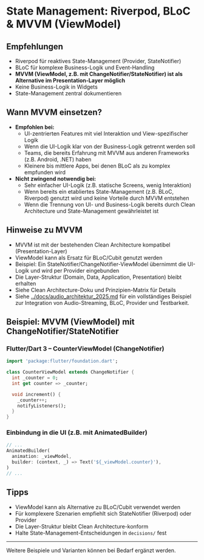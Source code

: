 # State Management: Riverpod, BLoC & MVVM (ViewModel)

## Empfehlungen
- Riverpod für reaktives State-Management (Provider, StateNotifier)
- BLoC für komplexe Business-Logik und Event-Handling
- **MVVM (ViewModel, z.B. mit ChangeNotifier/StateNotifier) ist als Alternative im Presentation-Layer möglich**
- Keine Business-Logik in Widgets
- State-Management zentral dokumentieren

## Wann MVVM einsetzen?
- **Empfohlen bei:**
  - UI-zentrierten Features mit viel Interaktion und View-spezifischer Logik
  - Wenn die UI-Logik klar von der Business-Logik getrennt werden soll
  - Teams, die bereits Erfahrung mit MVVM aus anderen Frameworks (z.B. Android, .NET) haben
  - Kleinere bis mittlere Apps, bei denen BLoC als zu komplex empfunden wird
- **Nicht zwingend notwendig bei:**
  - Sehr einfacher UI-Logik (z.B. statische Screens, wenig Interaktion)
  - Wenn bereits ein etabliertes State-Management (z.B. BLoC, Riverpod) genutzt wird und keine Vorteile durch MVVM entstehen
  - Wenn die Trennung von UI- und Business-Logik bereits durch Clean Architecture und State-Management gewährleistet ist

## Hinweise zu MVVM
- MVVM ist mit der bestehenden Clean Architecture kompatibel (Presentation-Layer)
- ViewModel kann als Ersatz für BLoC/Cubit genutzt werden
- Beispiel: Ein StateNotifier/ChangeNotifier-ViewModel übernimmt die UI-Logik und wird per Provider eingebunden
- Die Layer-Struktur (Domain, Data, Application, Presentation) bleibt erhalten
- Siehe Clean Architecture-Doku und Prinzipien-Matrix für Details
- Siehe [../docs/audio_architektur_2025.md](../docs/audio_architektur_2025.md) für ein vollständiges Beispiel zur Integration von Audio-Streaming, BLoC, Provider und Testbarkeit.

## Beispiel: MVVM (ViewModel) mit ChangeNotifier/StateNotifier

### Flutter/Dart 3 – CounterViewModel (ChangeNotifier)
```dart
import 'package:flutter/foundation.dart';

class CounterViewModel extends ChangeNotifier {
  int _counter = 0;
  int get counter => _counter;

  void increment() {
    _counter++;
    notifyListeners();
  }
}
```

### Einbindung in die UI (z.B. mit AnimatedBuilder)
```dart
// ...
AnimatedBuilder(
  animation: _viewModel,
  builder: (context, _) => Text('${_viewModel.counter}'),
)
// ...
```

## Tipps
- ViewModel kann als Alternative zu BLoC/Cubit verwendet werden
- Für komplexere Szenarien empfiehlt sich StateNotifier (Riverpod) oder Provider
- Die Layer-Struktur bleibt Clean Architecture-konform
- Halte State-Management-Entscheidungen in `decisions/` fest

---

Weitere Beispiele und Varianten können bei Bedarf ergänzt werden.
